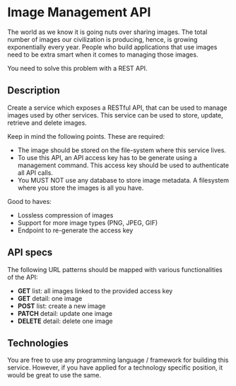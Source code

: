 # Image Management API

The world as we know it is going nuts over sharing images. The total number of
images our civilization is producing, hence, is growing exponentially every
year. People who build applications that use images need to be extra smart
when it comes to managing those images.

You need to solve this problem with a REST API.


## Description

Create a service which exposes a RESTful API, that can be used to manage
images used by other services. This service can be used to store, update,
retrieve and delete images.

Keep in mind the following points. These are required:
 - The image should be stored on the file-system where this service lives.
 - To use this API, an API access key has to be generate using a management
 command. This access key should be used to authenticate all API calls.
 - You MUST NOT use any database to store image metadata. A filesystem where you
 store the images is all you have.

Good to haves:
 - Lossless compression of images
 - Support for more image types (PNG, JPEG, GIF)
 - Endpoint to re-generate the access key 


## API specs

The following URL patterns should be mapped with various functionalities of the
API:

 - **GET** list: all images linked to the provided access key
 - **GET** detail: one image
 - **POST** list: create a new image
 - **PATCH** detail: update one image
 - **DELETE** detail: delete one image


## Technologies

You are free to use any programming language / framework for building this
service. However, if you have applied for a technology specific position, it
would be great to use the same.
